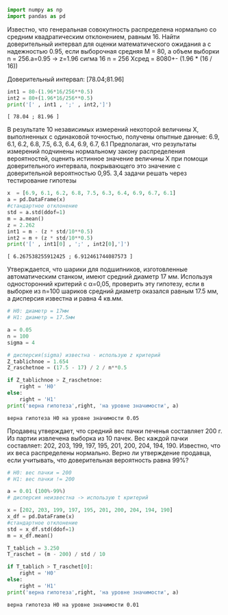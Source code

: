 ```python
import numpy as np
import pandas as pd
```
Известно, что генеральная совокупность распределена нормально со средним квадратическим отклонением, равным 16. Найти доверительный интервал для оценки математического ожидания a с надежностью 0.95, если выборочная средняя M = 80, а объем выборки n = 256.а=0.95 -> z=1.96
сигма 16
n = 256
Xсред = 8080+- (1.96 * (16 / 16))

Доверительный интервал: [78.04;81.96]

```python
int1 = 80-(1.96*16/256**0.5)
int2 = 80+(1.96*16/256**0.5)
print('[' , int1 , ';' , int2,']')
```

    [ 78.04 ; 81.96 ]

В результате 10 независимых измерений некоторой величины X, выполненных с одинаковой точностью, получены опытные данные: 6.9, 6.1, 6.2, 6.8, 7.5, 6.3, 6.4, 6.9, 6.7, 6.1 Предполагая, что результаты измерений подчинены нормальному закону распределения вероятностей, оценить истинное значение величины X при помощи доверительного интервала, покрывающего это значение с доверительной вероятностью 0,95. 3,4 задачи решать через тестирование гипотезы

```python
x  = [6.9, 6.1, 6.2, 6.8, 7.5, 6.3, 6.4, 6.9, 6.7, 6.1]
a = pd.DataFrame(x)
#стандартное отклонение
std = a.std(ddof=1)
m = a.mean()
z = 2.262
int1 = m - (z * std/10**0.5)
int2 = m + (z * std/10**0.5)
print('[' , int1[0] , ';' , int2[0],']')
```

    [ 6.267538255912425 ; 6.912461744087573 ]

Утверждается, что шарики для подшипников, изготовленные автоматическим станком, имеют средний диаметр 17 мм.
Используя односторонний критерий с α=0,05, проверить эту гипотезу, если в выборке из n=100 шариков средний диаметр
оказался равным 17.5 мм, а дисперсия известна и равна 4 кв.мм.

```python
# H0: диаметр = 17мм
# H1: диаметр = 17.5мм

a = 0.05
n = 100
sigma = 4

# дисперсия(sigma) известна - использую z критерий
Z_tablichnoe = 1.654
Z_raschetnoe = (17.5 - 17) / 2 / n**0.5

if Z_tablichnoe > Z_raschetnoe:
    right = 'H0'
else:
    right = 'H1'
print('верна гипотеза',right, 'на уровне значимости', a)
```

    верна гипотеза H0 на уровне значимости 0.05

Продавец утверждает, что средний вес пачки печенья составляет 200 г.
Из партии извлечена выборка из 10 пачек. Вес каждой пачки составляет:
202, 203, 199, 197, 195, 201, 200, 204, 194, 190.
Известно, что их веса распределены нормально.
Верно ли утверждение продавца, если учитывать, что доверительная вероятность равна 99%?

```python
# H0: вес пачки = 200
# H1: вес пачки != 200

a = 0.01 (100%-99%)
# дисперсия неизвестна -> использую t критерий

x = [202, 203, 199, 197, 195, 201, 200, 204, 194, 190]
x_df = pd.DataFrame(x)
#стандартное отклонение
std = x_df.std(ddof=1)
m = x_df.mean()

T_tablich = 3.250
T_raschet = (m - 200) / std / 10

if T_tablich > T_raschet[0]:
    right = 'H0'
else:
    right = 'H1'
print('верна гипотеза',right, 'на уровне значимости', a)
```

    верна гипотеза H0 на уровне значимости 0.01



```python

```
